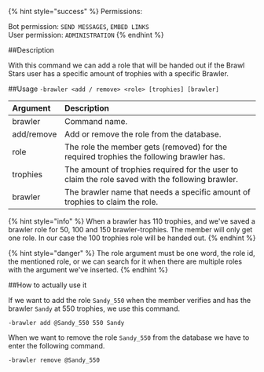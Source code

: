 {% hint style="success" %}
Permissions:

Bot permission: `SEND MESSAGES`, `EMBED LINKS`<br>User permission: `ADMINISTRATION`
{% endhint %}

##Description

With this command we can add a role that will be handed out if the Brawl Stars user has a specific amount of trophies with a specific Brawler.


##Usage
``-brawler <add / remove> <role> [trophies] [brawler]``


| Argument | Description |
| :--- | :--- | 
| brawler | Command name. |
| add/remove | Add or remove the role from the database. |
| role | The role the member gets (removed) for the required trophies the following brawler has. |
| trophies | The amount of trophies required for the user to claim the role saved with the following brawler. |
| brawler | The brawler name that needs a specific amount of trophies to claim the role. |

{% hint style="info" %}
When a brawler has 110 trophies, and we've saved a brawler role for 50, 100 and 150 brawler-trophies. The member will only get one role. In our case the 100 trophies role will be handed out.
{% endhint %}

{% hint style="danger" %}
The role argument must be one word, the role id, the mentioned role, or we can search for it when there are multiple roles with the argument we've inserted.
{% endhint %}

##How to actually use it


If we want to add the role ``Sandy_550`` when the member verifies and has the brawler ``Sandy`` at 550 trophies, we use this command.

```
-brawler add @Sandy_550 550 Sandy
```


When we want to remove the role `Sandy_550` from the database we have to enter the following command.

```
-brawler remove @Sandy_550
```